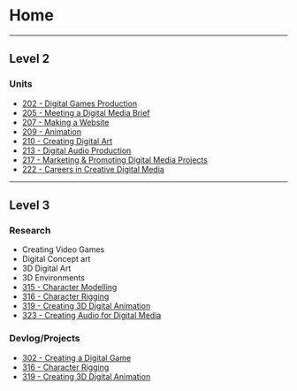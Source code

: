 # Home
---
## **Level 2**
### **Units**
- [202 - Digital Games Production](LV2-Units/202-Digital-Games-Production.md)
- [205 - Meeting a Digital Media Brief](LV2-Units/205-Meeting-a-Digital-Media-Brief.md)
- [207 - Making a Website](LV2-Units/207-Making-a-Website.md)
- [209 - Animation](LV2-Units/209-Animation.md)
- [210 - Creating Digital Art](LV2-Units/210-Creating-Digital-Art.md)
- [213 - Digital Audio Production](LV2-Units/213-Digital-Audio-Production.md)
- [217 - Marketing & Promoting Digital Media Projects](LV2-Units/217-Marketing-and-Promoting-Digital-Media-Products.md)
- [222 - Careers in Creative Digital Media](LV2-Units/222-Careers-in-Creative-Digital-Media.md)
---
## Level 3
### **Research**
- Creating Video Games
- Digital Concept art
- 3D Digital Art
- 3D Environments
- [315 - Character Modelling](LV3-Research/315-Character-Modelling.md)
- [316 - Character Rigging](LV3-Research/316-Character-Rigging.md)
- [319 - Creating 3D Digital Animation](LV3-Research/319-Creating-3D-Digital-Animation.md)
- [323 - Creating Audio for Digital Media](LV3-Research/323-Creating-Audio-for-Digital-Media.md)

### **Devlog/Projects**
- [302 - Creating a Digital Game](Projects/302-Creating-a-Digital-Game.md)
- [316 - Character Rigging](Projects/316-Character-Rigging.md)
- [319 - Creating 3D Digital Animation](Projects/319-Creating-3D-Digital-Animation.md)